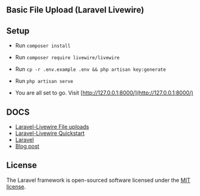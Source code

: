 
## Basic File Upload (Laravel Livewire)

## Setup

- Run ``composer install``
- Run ``composer require livewire/livewire``
- Run ``cp -r .env.example .env && php artisan key:generate``
- Run ``php artisan serve``

- You are all set to go. Visit [http://127.0.0.1:8000/](http://127.0.0.1:8000/)


## DOCS
 - [Laravel-Livewire File uploads](https://laravel-livewire.com/docs/file-uploads)
 - [Laravel-Livewire Quickstart](https://laravel-livewire.com/docs/quickstart)
 - [Laravel](https://laravel.com/)
 - [Blog post](https://laravel-news.com/livewire-file-upload)
## License

The Laravel framework is open-sourced software licensed under the [MIT license](https://opensource.org/licenses/MIT).
